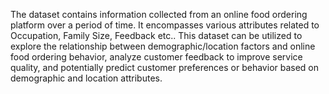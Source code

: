 The dataset contains information collected from an online food ordering platform over a period of time. It encompasses various attributes related to Occupation, Family Size, Feedback etc..
This dataset can be utilized to explore the relationship between demographic/location factors and online food ordering behavior, analyze customer feedback to improve service quality, and potentially predict customer preferences or behavior based on demographic and location attributes.
